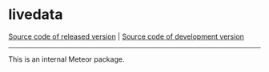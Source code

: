 # livedata
[Source code of released version](https://github.com/meteor/meteor/tree/master/packages/livedata) | [Source code of development version](https://github.com/meteor/meteor/tree/devel/packages/livedata)
***

This is an internal Meteor package.
